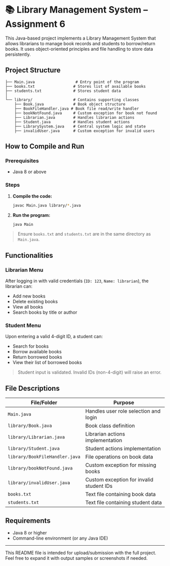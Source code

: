 # 📚 Library Management System – Assignment 6

This Java-based project implements a Library Management System that allows librarians to manage book records and students to borrow/return books. It uses object-oriented principles and file handling to store data persistently.

## Project Structure

```
├── Main.java                  # Entry point of the program
├── books.txt                 # Stores list of available books
├── students.txt              # Stores student data
│
└── library/                  # Contains supporting classes
    ├── Book.java             # Book object structure
    ├── BookFileHandler.java # Book file read/write handler
    ├── bookNotFound.java     # Custom exception for book not found
    ├── Librarian.java        # Handles librarian actions
    ├── Student.java          # Handles student actions
    ├── LibrarySystem.java    # Central system logic and state
    ├── invalidUser.java      # Custom exception for invalid users
```

##  How to Compile and Run

### Prerequisites

* Java 8 or above

### Steps

1. **Compile the code:**

   ```bash
   javac Main.java library/*.java
   ```

2. **Run the program:**

   ```bash
   java Main
   ```

> Ensure `books.txt` and `students.txt` are in the same directory as `Main.java`.

##  Functionalities

###  Librarian Menu

After logging in with valid credentials (`ID: 123`, `Name: librarian`), the librarian can:

* Add new books
* Delete existing books
* View all books
* Search books by title or author

###  Student Menu

Upon entering a valid 4-digit ID, a student can:

* Search for books
* Borrow available books
* Return borrowed books
* View their list of borrowed books

> Student input is validated. Invalid IDs (non-4-digit) will raise an error.

##  File Descriptions

| File/Folder                    | Purpose                                  |
| ------------------------------ | ---------------------------------------- |
| `Main.java`                    | Handles user role selection and login    |
| `library/Book.java`            | Book class definition                    |
| `library/Librarian.java`       | Librarian actions implementation         |
| `library/Student.java`         | Student actions implementation           |
| `library/BookFileHandler.java` | File operations on book data             |
| `library/bookNotFound.java`    | Custom exception for missing books       |
| `library/invalidUser.java`     | Custom exception for invalid student IDs |
| `books.txt`                    | Text file containing book data           |
| `students.txt`                 | Text file containing student data        |

##  Requirements

* Java 8 or higher
* Command-line environment (or any Java IDE)

---

This README file is intended for upload/submission with the full project. Feel free to expand it with output samples or screenshots if needed.
